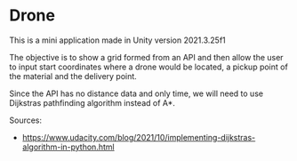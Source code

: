 # Drone
This is a mini application made in Unity version 2021.3.25f1

The objective is to show a grid formed from an API and then allow the user to
input start coordinates where a drone would be located, a pickup point of the
material and the delivery point.

Since the API has no distance data and only time, we will need to use Dijkstras
pathfinding algorithm instead of A*.


Sources:
* https://www.udacity.com/blog/2021/10/implementing-dijkstras-algorithm-in-python.html

